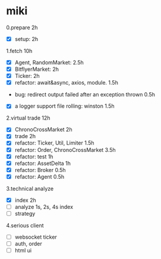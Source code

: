 # miki

0.prepare 2h
- [x] setup: 2h

1.fetch 10h
- [x] Agent, RandomMarket: 2.5h
- [x] BitflyerMarket: 2h
- [x] Ticker: 2h
- [x] refactor: await&async, axios, module. 1.5h

- bug: redirect output failed after an exception thrown 0.5h
- [x] a logger support file rolling: winston 1.5h

2.virtual trade 12h
- [x] ChronoCrossMarket 2h
- [x] trade 2h
- [x] refactor: Ticker, Util, Limiter 1.5h
- [x] refactor: Order, ChronoCrossMarket 3.5h
- [x] refactor: test 1h
- [x] refactor: AssetDelta 1h
- [x] refactor: Broker 0.5h
- [x] refactor: Agent 0.5h

3.technical analyze
- [x] index 2h
- [ ] analyze 1s, 2s, 4s index
- [ ] strategy

4.serious client
- [ ] websocket ticker
- [ ] auth, order
- [ ] html ui